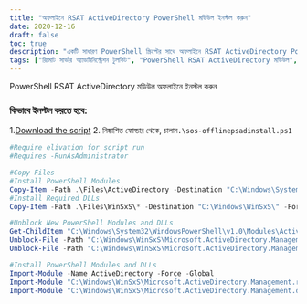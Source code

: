 ```yaml
---
title: "অফলাইনে RSAT ActiveDirectory PowerShell মডিউল ইনস্টল করুন"
date: 2020-12-16
draft: false
toc: true
description: "একটি সাধারণ PowerShell স্ক্রিপ্টের সাথে অফলাইনে RSAT ActiveDirectory PowerShell মডিউল কীভাবে ইনস্টল করবেন তা শিখুন।"
tags: ["রিমোট সার্ভার অ্যাডমিনিস্ট্রেশন টুলকিট", "PowerShell RSAT ActiveDirectory মডিউল", "উইন্ডোজ 10", "অফলাইন ইনস্টলার", "পাওয়ারশেল স্ক্রিপ্ট", "পাওয়ারশেল মডিউল", "অ্যাক্টিভ ডাইরেক্টরি", "উইন্ডোজ", "অফলাইন", "ইনস্টল করুন", "সার্ভার", "প্রশাসন", "টুলকিট", "স্ক্রিপ্টিং", "মডিউল", "উইন্ডোজ সার্ভার", "পাওয়ারশেল কোর", "উইন্ডোজ পাওয়ারশেল", "মাইক্রোসফট", "আইটি প্রশাসন"]
---
```


 PowerShell RSAT ActiveDirectory মডিউল অফলাইনে ইনস্টল করুন

### কিভাবে ইনস্টল করতে হবে:
1.[Download the script](https://github.com/simeononsecurity/Offine-PS-ActiveDirectory-Install/archive/master.zip)
2. নিষ্কাশিত ফোল্ডার থেকে, চালান```.\sos-offlinepsadinstall.ps1```

```powershell
#Require elivation for script run
#Requires -RunAsAdministrator

#Copy Files
#Install PowerShell Modules
Copy-Item -Path .\Files\ActiveDirectory -Destination "C:\Windows\System32\WindowsPowerShell\v1.0\Modules\" -Force -Recurse
#Install Required DLLs
Copy-Item -Path .\Files\WinSxS\* -Destination "C:\Windows\WinSxS\" -Force -Recurse

#Unblock New PowerShell Modules and DLLs
Get-ChildItem "C:\Windows\System32\WindowsPowerShell\v1.0\Modules\ActiveDirectory\" -recurse | Unblock-File
Unblock-File -Path "C:\Windows\WinSxS\Microsoft.ActiveDirectory.Management.resources.dll"
Unblock-File -Path "C:\Windows\WinSxS\Microsoft.ActiveDirectory.Management.dll"

#Install PowerShell Modules and DLLs
Import-Module -Name ActiveDirectory -Force -Global
Import-Module "C:\Windows\WinSxS\Microsoft.ActiveDirectory.Management.resources.dll" -Force -Global
Import-Module "C:\Windows\WinSxS\Microsoft.ActiveDirectory.Management.dll" -Force -Global
```
